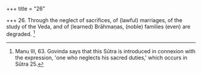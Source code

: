 +++
title = "26"

+++
26. Through the neglect of sacrifices, of (lawful) marriages, of the study of the Veda, and of (learned) Brāhmaṇas, (noble) families (even) are degraded. [^20] 


[^20]:  Manu III, 63. Govinda says that this Sūtra is introduced in connexion with the expression, 'one who neglects his sacred duties,' which occurs in Sūtra 25.
